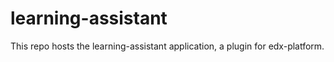 # learning-assistant
This repo hosts the learning-assistant application, a plugin for edx-platform.

